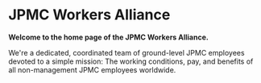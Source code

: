 # JPMC Workers Alliance

**Welcome to the home page of the JPMC Workers Alliance.**

We're a dedicated, coordinated team of ground-level JPMC employees devoted to a simple mission:
The working conditions, pay, and benefits of all non-management JPMC employees worldwide.


